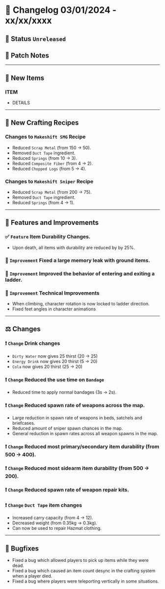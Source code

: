 # :bookmark_tabs:  Changelog 03/01/2024 - xx/xx/xxxx

## :red_circle: Status `Unreleased`
<!-- ## :green_circle: Status `Released` -->

## :speech_balloon: Patch Notes

________

## :gun: New Items

### ITEM
- DETAILS

________

## :thread: New Crafting Recipes

### Changes to `Makeshift SMG` Recipe
- Reduced `Scrap Metal` (from 150 -> 50).
- Removed `Duct Tape` ingredient.
- Reduced `Springs` (from 10 -> 3).
- Reduced `Composite Fiber` (from 4 -> 2).
- Reduced `Chopped Logs` (from 5 -> 4).

### Changes to `Makeshift Sniper` Recipe
- Reduced `Scrap Metal` (from 200 -> 75).
- Removed `Duct Tape` ingredient.
- Reduced `Springs` (from 4 -> 1).

________

## :loudspeaker: Features and Improvements

### :white_check_mark: `Feature` Item Durability Changes.
- Upon death, all items with durability are reduced by by 25%.

### :arrow_up_small: `Improvement` Fixed a large memory leak with ground items.

### :arrow_up_small: `Improvement` Improved the behavior of entering and exiting a ladder.

### :arrow_up_small: `Improvement` Technical Improvements
- When climbing, character rotation is now locked to ladder direction.
- Fixed feet angles in character animations

________

## :balance_scale: Changes

### :exclamation: `Change` Drink changes
- `Dirty Water` now gives 25 thirst (20 -> 25)
- `Energy Drink` now gives 20 thirst (5 -> 20)
- `Cola` now gives 20 thirst (25 -> 20)

### :exclamation: `Change` Reduced the use time on `Bandage`
- Reduced time to apply normal bandages (3s -> 2s).

### :exclamation: `Change` Reduced spawn rate of weapons across the map.
- Large reduction in spawn rate of weapons in beds, satchels and briefcases.
- Reduced amount of sniper spawn chances in the map.
- General reduction in spawn rates across all weapon spawns in the map.

### :exclamation: `Change` Reduced most primary/secondary item durability (from 500 -> 400).

### :exclamation: `Change` Reduced most sidearm item durability (from 500 -> 200).

### :exclamation: `Change` Reduced spawn rate of weapon repair kits.

### :exclamation: `Change` `Duct Tape` item changes
- Increased carry capacity (from 4 -> 12).
- Decreased weight (from 0.35kg -> 0.3kg).
- Can now be used to repair Hazmat clothing.
  
________

## :bug: Bugfixes
- Fixed a bug which allowed players to pick up items while they were dead.
- Fixed a bug which caused an item count desync in the crafting system when a player died.
- Fixed a bug where players were teleporting vertically in some situations.
